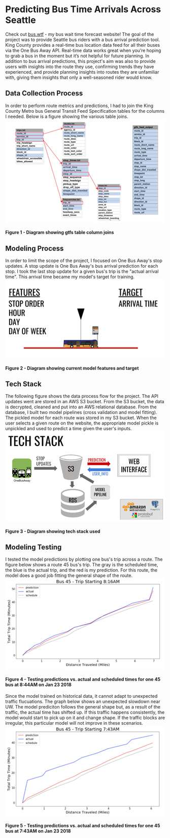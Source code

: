 # Predicting Bus Time Arrivals Across Seattle 
Check out [bus.wtf](http://bus.wtf) - my bus wait time forecast website! The goal of the project was to provide Seattle bus riders with a bus arrival prediction tool. King County provides a real-time bus location data feed for all their buses via the One Bus Away API. Real-time data works great when you’re hoping to grab a bus in the moment but it’s not helpful for future planning. In addition to bus arrival predictions, this project's aim was also to provide users with insights into the route they use, confirming trends they have experienced, and provide planning insights into routes they are unfamiliar with, giving them insights that only a well-seasoned rider would know.

## Data Collection Process
In order to perform route metrics and predictions, I had to join the King County Metro bus General Transit Feed Specification tables for the columns I needed. Below is a figure showing the various table joins.
![schedule gtfs table join](/images/schedule_gtfs_tables-01-01.png)
#### Figure 1 - Diagram showing gtfs table column joins

## Modeling Process
In order to limit the scope of the project, I focused on One Bus Away's stop updates. A stop update is One Bus Away's bus arrival prediction for each stop. I took the last stop update for a given bus's trip is the "actual arrival time". This arrival time became my model's target for training. 
![modeling_diagram](/images/modeling_diagram.png)
#### Figure 2 - Diagram showing current model features and target

## Tech Stack
The following figure shows the data process flow for the project. The API updates went are stored in an AWS S3 bucket. From the S3 bucket, the data is decrypted, cleaned and put into an AWS relational database. From the database, I built two model pipelines (cross validation and model fitting). The pickled model for each route was stored in my S3 bucket. When the user selects a given route on the website, the appropriate model pickle is unpickled and used to predict a time given the user's inputs. 
![tech_stack](/images/tech_stack.png)
#### Figure 3 - Diagram showing tech stack used

## Modeling Testing
I tested the model predictions by plotting one bus's trip across a route. The figure below shows a route 45 bus's trip. The gray is the scheduled time, the blue is the actual trip, and the red is my prediction. For this route, the model does a good job fitting the general shape of the route. 
![Model testing](/images/bus_45_trip_preds.png)
#### Figure 4 - Testing predictions vs. actual and scheduled times for one 45 bus at 8:44AM on Jan 23 2018

Since the model trained on historical data, it cannot adapt to unexpected traffic flucuations. The graph below shows an unexpected slowdown near UW. The model prediciton follows the general shape but, as a result of the traffic, the actual time has shifted up. If this traffic happens consistently, the model would start to pick up on it and change shape. If the traffic blocks are irregular, this particular model will not improve in these scenarios.
![Model testing](/images/bus_45_trip_preds_2.png)
#### Figure 5 - Testing predictions vs. actual and scheduled times for one 45 bus at 7:43AM on Jan 23 2018

